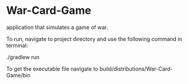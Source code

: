 # War-Card-Game

application that simulates a game of war.

To run, navigate to project directory and use the following command in terminal:

./gradlew run



To get the executable file navigate to build/distributions/War-Card-Game/bin
